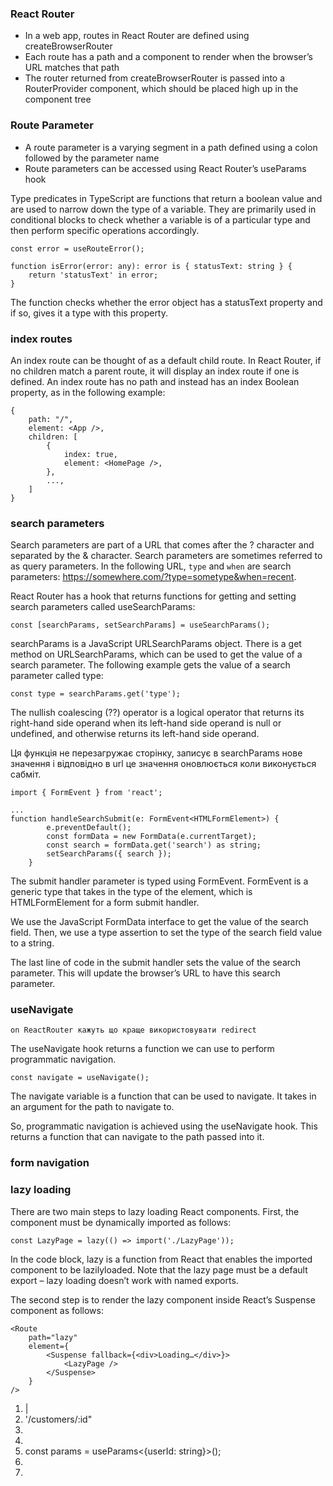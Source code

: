 ### React Router

-   In a web app, routes in React Router are defined using createBrowserRouter
-   Each route has a path and a component to render when the browser’s URL matches that path
-   The router returned from createBrowserRouter is passed into a RouterProvider
    component, which should be placed high up in the component tree

### Route Parameter

-   A route parameter is a varying segment in a path defined using a colon followed by the parameter name
-   Route parameters can be accessed using React Router’s useParams hook

Type predicates in TypeScript are functions that return a boolean value and are used to narrow down the type of a variable. They are primarily used in conditional blocks to check whether a variable is of a particular type and then perform specific operations accordingly.

```
const error = useRouteError();

function isError(error: any): error is { statusText: string } {
    return 'statusText' in error;
}
```

The function checks whether the error object has a statusText property and if so, gives it a type with this property.

### index routes

An index route can be thought of as a default child route. In React Router, if no children match a parent route, it will display an index route if one is defined. An index route has no path and instead has an index Boolean property, as in the following example:

```
{
    path: "/",
    element: <App />,
    children: [
        {
            index: true,
            element: <HomePage />,
        },
        ...,
    ]
}
```

### search parameters

Search parameters are part of a URL that comes after the ? character and separated by the & character. Search parameters are sometimes referred to as query parameters. In the following URL, `type` and `when` are search parameters: https://somewhere.com/?type=sometype&when=recent.

React Router has a hook that returns functions for getting and setting search parameters called useSearchParams:

```
const [searchParams, setSearchParams] = useSearchParams();
```

searchParams is a JavaScript URLSearchParams object. There is a get method on URLSearchParams, which can be used to get the value of a search parameter.
The following example gets the value of a search parameter called type:

```
const type = searchParams.get('type');
```

The nullish coalescing (??) operator is a logical operator that returns its right-hand side operand when its left-hand side operand is null or undefined, and otherwise returns its left-hand side operand.

Ця функція не перезагружає сторінку, записує в searchParams нове значення і відповідно в url це значення оновлюється коли виконується сабміт.

```
import { FormEvent } from 'react';

...
function handleSearchSubmit(e: FormEvent<HTMLFormElement>) {
        e.preventDefault();
        const formData = new FormData(e.currentTarget);
        const search = formData.get('search') as string;
        setSearchParams({ search });
    }
```

The submit handler parameter is typed using FormEvent. FormEvent is a generic type that takes in the type of the element, which is HTMLFormElement for a form submit handler.

We use the JavaScript FormData interface to get the value of the search field. Then, we use a type assertion to set the type of the search field value to a string.

The last line of code in the submit handler sets the value of the search parameter. This will update the browser’s URL to have this search parameter.

### useNavigate

`on ReactRouter кажуть що краще використовувати redirect`

The useNavigate hook returns a function we can use to perform programmatic navigation.

```
const navigate = useNavigate();
```

The navigate variable is a function that can be used to navigate. It takes in an argument for the path to navigate to.

So, programmatic navigation is achieved using the useNavigate hook. This returns a function that can navigate to the path passed into it.

### form navigation

### lazy loading

There are two main steps to lazy loading React components. First, the component must be dynamically imported as follows:

```
const LazyPage = lazy(() => import('./LazyPage'));
```

In the code block, lazy is a function from React that enables the imported component to be lazilyloaded. Note that the lazy page must be a default export – lazy loading doesn’t work with named exports.

The second step is to render the lazy component inside React’s Suspense component as follows:

```
<Route
    path="lazy"
    element={
        <Suspense fallback={<div>Loading…</div>}>
            <LazyPage />
        </Suspense>
    }
/>
```

1. <CustomersPage /> | <ErrorPage />
2. '/customers/:id"
3. <Outlet/>
4. <NavLink></NavLink>
5. const params = useParams<{userId: string}>();
6.
7. <Suspense><Suspense>
